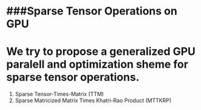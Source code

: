 ###Sparse Tensor Operations on GPU
=============
We try to propose a generalized GPU paralell and optimization sheme for sparse tensor operations.
=============
  1. Sparse Tensor-Times-Matrix (TTM)
  2. Sparse Matricized Matrix Times Khatri-Rao Product (MTTKRP) 
  

